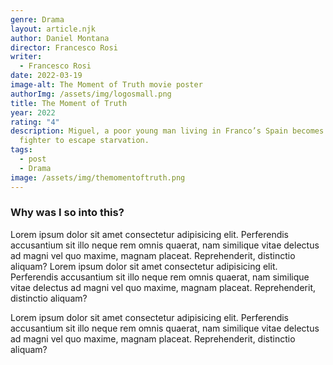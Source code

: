 ```yaml
---
genre: Drama
layout: article.njk
author: Daniel Montana
director: Francesco Rosi
writer:
  - Francesco Rosi
date: 2022-03-19
image-alt: The Moment of Truth movie poster
authorImg: /assets/img/logosmall.png
title: The Moment of Truth
year: 2022
rating: "4"
description: Miguel, a poor young man living in Franco’s Spain becomes a bull
  fighter to escape starvation.
tags:
  - post
  - Drama
image: /assets/img/themomentoftruth.png
---
```


### Why was I so into this?


Lorem ipsum dolor sit amet consectetur adipisicing elit. Perferendis accusantium sit illo neque rem omnis quaerat, nam similique vitae delectus ad magni vel quo maxime, magnam placeat. Reprehenderit, distinctio aliquam? Lorem ipsum dolor sit amet consectetur adipisicing elit. Perferendis accusantium sit illo neque rem omnis quaerat, nam similique vitae delectus ad magni vel quo maxime, magnam placeat. Reprehenderit, distinctio aliquam?

Lorem ipsum dolor sit amet consectetur adipisicing elit. Perferendis accusantium sit illo neque rem omnis quaerat, nam similique vitae delectus ad magni vel quo maxime, magnam placeat. Reprehenderit, distinctio aliquam?